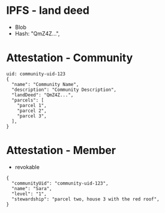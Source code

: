 # IPFS - land deed

- Blob
- Hash: "QmZ4Z...",

# Attestation - Community

```
uid: community-uid-123
{
  "name": "Community Name",
  "description": "Community Description",
  "landDeed": "QmZ4Z...",
  "parcels": [
    "parcel 1",
    "parcel 2",
    "parcel 3",
  ],
}
```

# Attestation - Member

- revokable

```
{
  "communityUid": "community-uid-123",
  "name": "Sara",
  "level": "1",
  "stewardship": "parcel two, house 3 with the red roof",
}
```
